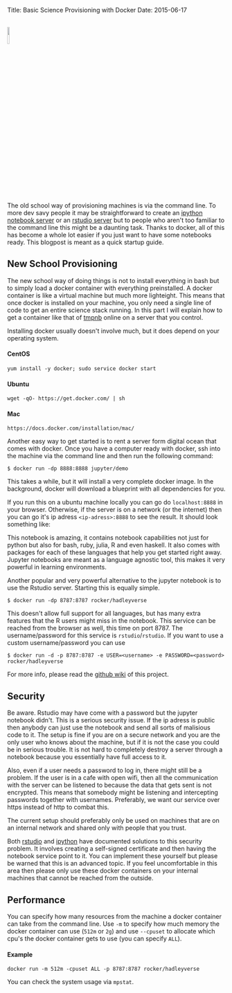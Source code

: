 Title: Basic Science Provisioning with Docker
Date: 2015-06-17

<br> 

<img src="https://upload.wikimedia.org/wikipedia/commons/7/79/Docker_(container_engine)_logo.png" alt="" width="10%">

<br> 

The old school way of provisioning machines is via the command line. To more dev savy people it may be straightforward to create an [ipython notebook server](http://badhessian.org/2013/11/cluster-computing-for-027hr-using-amazon-ec2-and-ipython-notebook) or an [rstudio server](http://www.rstudio.com/products/rstudio/download-server/) but to people who aren't too familiar to the command line this might be a daunting task. Thanks to docker, all of this has become a whole lot easier if you just want to have some notebooks ready. This blogpost is meant as a quick startup guide. 


## New School Provisioning 

The new school way of doing things is not to install everything in bash but to simply load a docker container with everything preinstalled. A docker container is like a virtual machine but much more lighteight. This means that once docker is installed on your machine, you only need a single line of code to get an entire science stack running. In this part I will explain how to get a container like that of [tmpnb](tmpnb.org) online on a server that you control. 

Installing docker usually doesn't involve much, but it does depend on your operating system.

#### CentOS 

	yum install -y docker; sudo service docker start

#### Ubuntu 

	wget -qO- https://get.docker.com/ | sh

#### Mac 

	https://docs.docker.com/installation/mac/

Another easy way to get started is to rent a server form digital ocean that comes with docker. Once you have a computer ready with docker, ssh into the machine via the command line and then run the following command: 

	$ docker run -dp 8888:8888 jupyter/demo 

This takes a while, but it will install a very complete docker image. In the background, docker will download a blueprint with all dependencies for you. 

If you run this on a ubuntu machine locally you can go do `localhost:8888` in your browser. Otherwise, if the server is on a network (or the internet) then you can go it's ip adress `<ip-adress>:8888` to see the result. It should look something like: 

This notebook is amazing, it contains notebook capabilities not just for python but also for bash, ruby, julia, R and even haskell. It also comes with packages for each of these languages that help you get started right away. Jupyter notebooks are meant as a language agnostic tool, this makes it very powerful in learning environments. 

Another popular and very powerful alternative to the jupyter notebook is to use the Rstudio server. Starting this is equally simple. 

	$ docker run -dp 8787:8787 rocker/hadleyverse

This doesn't allow full support for all languages, but has many extra features that the R users might miss in the notebook. This service can be reached from the browser as well, this time on port 8787. The username/password for this service is `rstudio`/`rstudio`. If you want to use a custom username/password you can use

	$ docker run -d -p 8787:8787 -e USER=<username> -e PASSWORD=<password> rocker/hadleyverse

For more info, please read the [github wiki](https://github.com/rocker-org/rocker/wiki/Using-the-RStudio-image) of this project.

## Security 

Be aware. Rstudio may have come with a password but the jupyter notebook didn't. This is a serious security issue. If the ip adress is public then anybody can just use the notebook and send all sorts of malisious code to it. The setup is fine if you are on a secure network and you are the only user who knows about the machine, but if it is not the case you could be in serious trouble. It is not hard to completely destroy a server through a notebook because you essentially have full access to it. 

Also, even if a user needs a password to log in, there might still be a problem. If the user is in a cafe with open wifi, then all the communication with the server can be listened to because the data that gets sent is not encrypted. This means that somebody might be listening and intercepting passwords together with usernames. Preferably, we want our service over https instead of http to combat this. 

The current setup should preferably only be used on machines that are on an internal network and shared only with people that you trust. 

Both [rstudio](https://s3.amazonaws.com/rstudio-server/rstudio-server-pro-0.98.507-admin-guide.pdf) and [ipython](http://ipython.org/ipython-doc/1/interactive/public_server.html) have documented solutions to this security problem. It involves creating a self-signed certificate and then having the notebook service point to it.  You can implement these yourself but please be warned that this is an advanced topic. If you feel uncomfortable in this area then please only use these docker containers on your internal machines that cannot be reached from the outside. 

## Performance 

You can specify how many resources from the machine a docker container can take from the command line. Use `-m` to specify how much memory the docker container can use (`512m` or `2g`) and use `--cpuset` to allocate which cpu's the docker container gets to use (you can specify `ALL`). 

#### Example 

	docker run -m 512m -cpuset ALL -p 8787:8787 rocker/hadleyverse

You can check the system usage via `mpstat`. 
